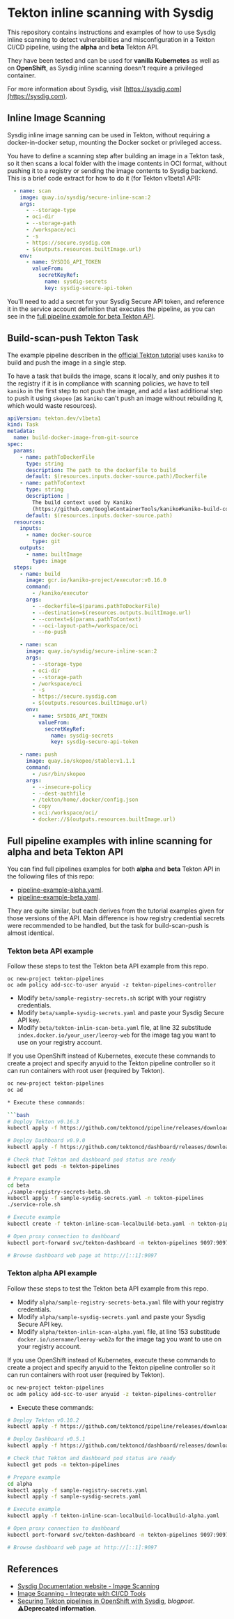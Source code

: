# Tekton inline scanning with Sysdig

This repository contains instructions and examples of how to use Sysdig inline scanning to detect vulnerabilities and misconfiguration in a Tekton CI/CD pipeline, using the **alpha** and **beta** Tekton API.

They have been tested and can be used for **vanilla Kubernetes** as well as on **OpenShift**, as Sysdig inline scanning doesn't require a privileged container.

For more information about Sysdig, visit [https://sysdig.com](https://sysdig.com).

## Inline Image Scanning

Sysdig inline image sanning can be used in Tekton, without requiring a docker-in-docker setup, mounting the Docker socket or privileged access.

You have to define a scanning step after building an image in a Tekton task, so it then scans a local folder with the image contents in OCI format, without pushing it to a registry or sending the image contents to Sysdig backend. This is a brief code extract for how to do it (for Tekton v1beta1 API):

```yaml
  - name: scan
    image: quay.io/sysdig/secure-inline-scan:2
    args:
      - --storage-type
      - oci-dir
      - --storage-path
      - /workspace/oci
      - -s
      - https://secure.sysdig.com
      - $(outputs.resources.builtImage.url)
    env:
      - name: SYSDIG_API_TOKEN
        valueFrom:
          secretKeyRef:
            name: sysdig-secrets
            key: sysdig-secure-api-token
```

You'll need to add a secret for your Sysdig Secure API token, and reference it in the service account definition that executes the pipeline, as you can see in the [full pipeline example for beta Tekton API](./beta/tekton-inline-scan-localbuild-beta.yaml).

## Build-scan-push Tekton Task

The example pipeline describen in the [official Tekton tutorial](https://github.com/tektoncd/pipeline/blob/master/docs/tutorial.md) uses `kaniko` to build and push the image in a single step. 

To have a task that builds the image, scans it locally, and only pushes it to the registry if it is in compliance with scanning policies, we have to tell `kaniko` in the first step to not push the image, and add a last additional step to push it using `skopeo` (as `kaniko` can't push an image without rebuilding it, which would waste resources).

```yaml
apiVersion: tekton.dev/v1beta1
kind: Task
metadata:
  name: build-docker-image-from-git-source
spec:
  params:
    - name: pathToDockerFile
      type: string
      description: The path to the dockerfile to build
      default: $(resources.inputs.docker-source.path)/Dockerfile
    - name: pathToContext
      type: string
      description: |
        The build context used by Kaniko
        (https://github.com/GoogleContainerTools/kaniko#kaniko-build-contexts)
      default: $(resources.inputs.docker-source.path)
  resources:
    inputs:
      - name: docker-source
        type: git
    outputs:
      - name: builtImage
        type: image
  steps:
    - name: build
      image: gcr.io/kaniko-project/executor:v0.16.0
      command:
        - /kaniko/executor
      args:
        - --dockerfile=$(params.pathToDockerFile)
        - --destination=$(resources.outputs.builtImage.url)
        - --context=$(params.pathToContext)
        - --oci-layout-path=/workspace/oci
        - --no-push

    - name: scan
      image: quay.io/sysdig/secure-inline-scan:2
      args:
        - --storage-type
        - oci-dir
        - --storage-path
        - /workspace/oci
        - -s
        - https://secure.sysdig.com
        - $(outputs.resources.builtImage.url)
      env:
        - name: SYSDIG_API_TOKEN
          valueFrom:
            secretKeyRef:
              name: sysdig-secrets
              key: sysdig-secure-api-token

    - name: push
      image: quay.io/skopeo/stable:v1.1.1
      command:
        - /usr/bin/skopeo
      args:
        - --insecure-policy
        - --dest-authfile
        - /tekton/home/.docker/config.json
        - copy
        - oci:/workspace/oci/
        - docker://$(outputs.resources.builtImage.url)

```

## Full pipeline examples with inline scanning for alpha and beta Tekton API

You can find full pipelines examples for both **alpha** and **beta** Tekton API in the following files of this repo:

* [pipeline-example-alpha.yaml](./alpha/tekton-inline-scan-localbuild-alpha.yaml).
* [pipeline-example-beta.yaml](./beta/tekton-inline-scan-locallbuild-beta.yaml).

They are quite similar, but each derives from the tutorial examples given for those versions of the API. Main difference is how registry credential secrets were recommended to be handled, but the task for build-scan-push is almost identical.

### Tekton beta API example

Follow these steps to test the Tekton beta API example from this repo.

```console
oc new-project tekton-pipelines
oc adm policy add-scc-to-user anyuid -z tekton-pipelines-controller
```

* Modify `beta/sample-registry-secrets.sh` script with your registry credentials.
* Modify `beta/sample-sysdig-secrets.yaml` and paste your Sysdig Secure API key.
* Modify `beta/tekton-inlin-scan-beta.yaml` file, at line 32 substitude `index.docker.io/your_user/leeroy-web` for the image tag you want to use on your registry account.

If you use OpenShift instead of Kubernetes, execute these commands to create a project and specify anyuid to the Tekton pipeline controller so it can run containers with root user (required by Tekton).

```bash
oc new-project tekton-pipelines
oc ad

* Execute these commands:

```bash
# Deploy Tekton v0.16.3
kubectl apply -f https://github.com/tektoncd/pipeline/releases/download/v0.16.3/release.notags.yaml

# Deploy Dashboard v0.9.0
kubectl apply -f https://github.com/tektoncd/dashboard/releases/download/v0.9.0/tekton-dashboard-release.yaml

# Check that Tekton and dashboard pod status are ready
kubectl get pods -n tekton-pipelines

# Prepare example
cd beta
./sample-registry-secrets-beta.sh
kubectl apply -f sample-sysdig-secrets.yaml -n tekton-pipelines
./service-role.sh

# Execute example
kubectl create -f tekton-inline-scan-localbuild-beta.yaml -n tekton-pipelines

# Open proxy connection to dashboard
kubectl port-forward svc/tekton-dashboard -n tekton-pipelines 9097:9097

# Browse dashboard web page at http://[::1]:9097
```

### Tekton alpha API example

Follow these steps to test the Tekton beta API example from this repo.

* Modify `alpha/sample-registry-secrets-beta.yaml` file with your registry credentials.
* Modify `alpha/sample-sysdig-secrets.yaml` and paste your Sysdig Secure API key.
* Modify `alpha/tekton-inlin-scan-alpha.yaml` file, at line 153 substitude `docker.io/username/leeroy-web2a` for the image tag you want to use on your registry account.

If you use OpenShift instead of Kubernetes, execute these commands to create a project and specify anyuid to the Tekton pipeline controller so it can run containers with root user (required by Tekton).

```bash
oc new-project tekton-pipelines
oc adm policy add-scc-to-user anyuid -z tekton-pipelines-controller
```

* Execute these commands:

```bash
# Deploy Tekton v0.10.2
kubectl apply -f https://github.com/tektoncd/pipeline/releases/download/v0.10.2/release.notags.yaml

# Deploy Dashboard v0.5.1
kubectl apply -f https://github.com/tektoncd/dashboard/releases/download/v0.5.1/tekton-dashboard-release.yaml

# Check that Tekton and dashboard pod status are ready
kubectl get pods -n tekton-pipelines

# Prepare example
cd alpha
kubectl apply -f sample-registry-secrets.yaml
kubectl apply -f sample-sysdig-secrets.yaml

# Execute example
kubectl apply -f tekton-inline-scan-localbuild-localbuild-alpha.yaml

# Open proxy connection to dashboard
kubectl port-forward svc/tekton-dashboard -n tekton-pipelines 9097:9097

# Browse dashboard web page at http://[::1]:9097
```

## References

* [Sysdig Documentation website - Image Scanning](https://docs.sysdig.com/en/image-scanning.html)
* [Image Scanning - Integrate with CI/CD Tools](https://docs.sysdig.com/en/integrate-with-ci-cd-tools.html)
* [Securing Tekton pipelines in OpenShift with Sysdig](https://sysdig.com/blog/securing-tekton-pipelines-openshift/), _blogpost_.
  ⚠**Deprecated information**.



